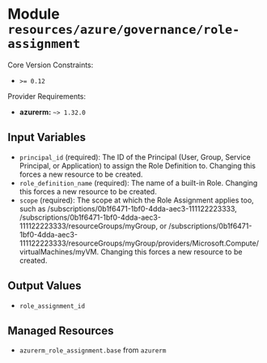 
# Module `resources/azure/governance/role-assignment`

Core Version Constraints:
* `>= 0.12`

Provider Requirements:
* **azurerm:** `~> 1.32.0`

## Input Variables
* `principal_id` (required): The ID of the Principal (User, Group, Service Principal, or Application) to assign the Role Definition to. Changing this forces a new resource to be created.
* `role_definition_name` (required):  The name of a built-in Role. Changing this forces a new resource to be created.
* `scope` (required): The scope at which the Role Assignment applies too, such as /subscriptions/0b1f6471-1bf0-4dda-aec3-111122223333, /subscriptions/0b1f6471-1bf0-4dda-aec3-111122223333/resourceGroups/myGroup, or /subscriptions/0b1f6471-1bf0-4dda-aec3-111122223333/resourceGroups/myGroup/providers/Microsoft.Compute/virtualMachines/myVM. Changing this forces a new resource to be created.

## Output Values
* `role_assignment_id`

## Managed Resources
* `azurerm_role_assignment.base` from `azurerm`

